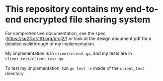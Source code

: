 # This repository contains my end-to-end encrypted file sharing system

For comprehensive documentation, see the spec (https://sp23.cs161.org/proj2/) or look at the design document pdf for a detailed walkthrough of my implementation.

My implementation is in `client/client.go`, and my tests are in `client_test/client_test.go`.

To test my implementation, run `go test -v` inside of the `client_test` directory.
